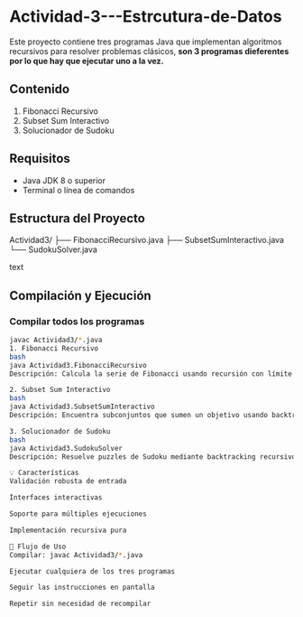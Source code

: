 # Actividad-3---Estrcutura-de-Datos

Este proyecto contiene tres programas Java que implementan algoritmos recursivos para resolver problemas clásicos, **son 3 programas dieferentes por lo que hay que ejecutar uno a la vez.**

## Contenido
1. Fibonacci Recursivo
2. Subset Sum Interactivo  
3. Solucionador de Sudoku

## Requisitos
- Java JDK 8 o superior
- Terminal o línea de comandos

## Estructura del Proyecto
Actividad3/
├── FibonacciRecursivo.java
├── SubsetSumInteractivo.java
└── SudokuSolver.java

text

## Compilación y Ejecución

### Compilar todos los programas
```bash
javac Actividad3/*.java
1. Fibonacci Recursivo
bash
java Actividad3.FibonacciRecursivo
Descripción: Calcula la serie de Fibonacci usando recursión con límite de 44 términos.

2. Subset Sum Interactivo
bash
java Actividad3.SubsetSumInteractivo
Descripción: Encuentra subconjuntos que sumen un objetivo usando backtracking recursivo.

3. Solucionador de Sudoku
bash
java Actividad3.SudokuSolver
Descripción: Resuelve puzzles de Sudoku mediante backtracking recursivo.

💡 Características
Validación robusta de entrada

Interfaces interactivas

Soporte para múltiples ejecuciones

Implementación recursiva pura

📝 Flujo de Uso
Compilar: javac Actividad3/*.java

Ejecutar cualquiera de los tres programas

Seguir las instrucciones en pantalla

Repetir sin necesidad de recompilar
```
